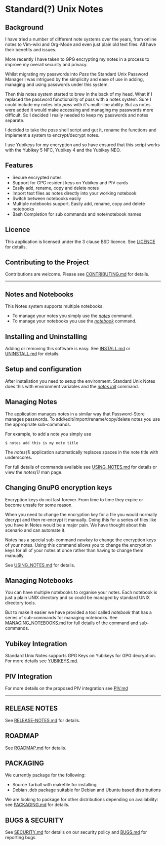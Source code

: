 # Standard(?) Unix Notes

## Background
I have tried a number of different note systems over the years, from 
online notes to Vim-wiki and Org-Mode and even just plain old text files. 
All have their benefits and issues.   

More recently I have taken to GPG encrypting my notes in a process to 
improve my overall security and privacy.  

Whilst migrating my passwords into *Pass* the Standard Unix Password 
Manager I was intrigued by the simplicity and ease of use in adding, 
managing and using passwords under this system.  

Then this notes system started to brew in the back of my head. What if 
I replaced the password functionality of *pass* with a notes system. 
Sure I could include my notes into *pass* with it's multi-line ability. 
But as notes were added it would make accessing and managing my 
passwords more difficult. So I decided I really needed to keep my 
passwords and notes separate.      

I decided to take the *pass* shell script and gut it, rename the 
functions and implement a system to encrypt/decrypt notes.  

I use Yubikeys for my encryption and so have ensured that this script 
works with the Yubikey 5 NFC, Yubikey 4 and the Yubikey NEO.

## Features
 
- Secure encrypted notes
- Support for GPG resident keys on Yubikey and PIV cards
- Easily add, rename, copy and delete notes
- Import text files as notes directly into your working notebook
- Switch between notebooks easily 
- Multiple notebooks support. Easily add, rename, copy and delete notebooks 
- Bash Completion for sub commands and note/notebook names


## Licence

This application is licensed under the 3 clause BSD licence. See 
[LICENCE](LICENCE) for details.


## Contributing to the Project

Contributions are welcome. Please see [CONTRIBUTING.md](CONTRIBUTING.md) for details.

---

## Notes and Notebooks

This Notes system supports multiple notebooks. 

- To manage your notes you simply use the *[notes](USING_NOTES.md)* command.
- To manage your notebooks you use the *[notebook](MANAGING_NOTEBOOKS.md)* command.


## Installing and Uninstalling

Adding or removing this software is easy. See [INSTALL.md](INSTALL.md) 
or [UNINSTALL.md](UNINSTALL.md) for details.


## Setup and configuration

After installation you need to setup the environment. Standard Unix 
Notes does this with environment variables and the *[notes 
init](USING_NOTES.md)* command.


## Managing Notes

The application manages notes in a similar way that Password-Store 
manages passwords. To add/edit/import/rename/copy/delete notes you use 
the appropriate sub-commands.

For example, to add a note you simply use 

```shell
$ notes add this is my note title
```

The *notes(1)* application automatically replaces spaces in the note title 
with underscores.

For full details of commands available see 
[USING_NOTES.md](USING_NOTES.md) for details or view the *notes(1)* man 
page.


## Changing GnuPG encryption keys

Encryption keys do not last forever. From time to time they expire or 
become unsafe for some reason. 

When you need to change the encryption key for a file you would normally 
decrypt and then re-encrypt it manually. Doing this for a series of 
files like you have in Notes would be a major pain. We have thought 
about this scenario and can automate it.

Notes has a special sub-command *newkey* to change the encryption keys 
of your notes. Using this command allows you to change the encryption 
keys for all of your notes at once rather than having to change them 
manually.

See [USING_NOTES.md](USING_NOTES.md) for details.


## Managing Notebooks

You can have multiple notebooks to organise your notes. Each notebook is 
just a plain UNIX directory and so could be managed by standard UNIX 
directory tools. 

But to make it easier we have provided a tool called *notebook* that has 
a series of sub-commands for managing notebooks. See 
[MANAGING_NOTEBOOKS.md](MANAGING_NOTEBOOKS.md) for full details of the 
command and sub-commands.


## Yubikey Integration

Standard Unix Notes supports GPG Keys on Yubikeys for GPG decryption. 
For more details see [YUBIKEYS.md](YUBIKEYS.md).


## PIV Integration

For more details on the proposed PIV integration see [PIV.md](PIV.md)

---

## RELEASE NOTES

See [RELEASE-NOTES.md](RELEASE-NOTES.md) for details.

## ROADMAP

See [ROADMAP.md](ROADMAP.md) for details.

## PACKAGING 

We currently package for the following:

- Source Tarball with makefile for installing 
- Debian .deb package suitable for Debian and Ubuntu based distributions

We are looking to package for other distributions depending on 
availability: see [PACKAGING.md](PACKAGING.md) for details.

## BUGS & SECURITY

See [SECURITY.md](SECURITY.md) for details on our security policy and 
[BUGS.md](BUGS.md) for reporting bugs.
